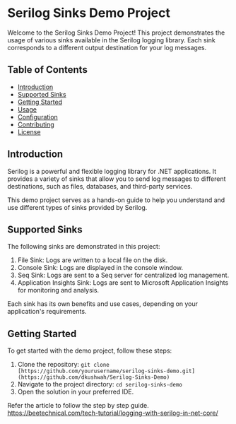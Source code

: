 # Serilog Sinks Demo Project

Welcome to the Serilog Sinks Demo Project! This project demonstrates the usage of various sinks available in the Serilog logging library. Each sink corresponds to a different output destination for your log messages.

## Table of Contents

- [Introduction](#introduction)
- [Supported Sinks](#supported-sinks)
- [Getting Started](#getting-started)
- [Usage](#usage)
- [Configuration](#configuration)
- [Contributing](#contributing)
- [License](#license)

## Introduction

Serilog is a powerful and flexible logging library for .NET applications. It provides a variety of sinks that allow you to send log messages to different destinations, such as files, databases, and third-party services.

This demo project serves as a hands-on guide to help you understand and use different types of sinks provided by Serilog.

## Supported Sinks

The following sinks are demonstrated in this project:

1. File Sink: Logs are written to a local file on the disk.
2. Console Sink: Logs are displayed in the console window.
3. Seq Sink: Logs are sent to a Seq server for centralized log management.
4. Application Insights Sink: Logs are sent to Microsoft Application Insights for monitoring and analysis.

Each sink has its own benefits and use cases, depending on your application's requirements.

## Getting Started

To get started with the demo project, follow these steps:

1. Clone the repository: `git clone [https://github.com/yourusername/serilog-sinks-demo.git](https://github.com/dkushwah/Serilog-Sinks-Demo)`
2. Navigate to the project directory: `cd serilog-sinks-demo`
3. Open the solution in your preferred IDE.

Refer the article to follow the step by step guide.
https://beetechnical.com/tech-tutorial/logging-with-serilog-in-net-core/

